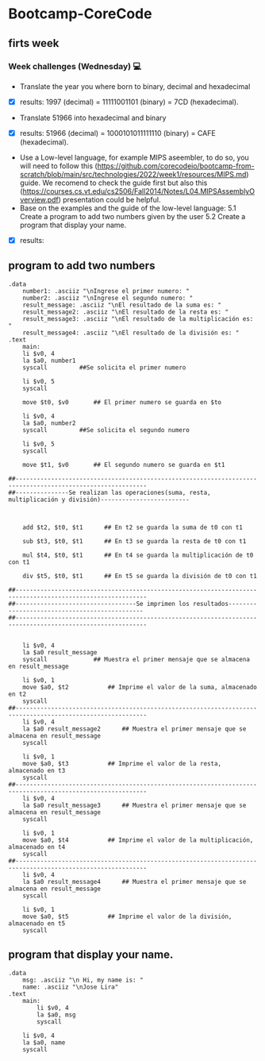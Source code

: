 # Bootcamp-CoreCode

## firts week
### Week challenges (Wednesday) 💻
- Translate the year you where born to binary, decimal and hexadecimal
- [x] results: 1997 (decimal) = 11111001101 (binary) = 7CD (hexadecimal).
- Translate 51966 into hexadecimal and binary
- [x] results: 51966 (decimal) = 1000101011111110 (binary) = CAFE (hexadecimal).
- Use a Low-level language, for example MIPS aseembler, to do so, you will need to follow this (https://github.com/corecodeio/bootcamp-from-scratch/blob/main/src/technologies/2022/week1/resources/MIPS.md) guide. We recomend to check the guide first but also this (https://courses.cs.vt.edu/cs2506/Fall2014/Notes/L04.MIPSAssemblyOverview.pdf) presentation could be helpful.
- Base on the examples and the guide of the low-level language: 5.1 Create a program to add two numbers given by the user 5.2 Create a program that display your name.
- [x] results: 
## program to add two numbers

	.data
		number1: .asciiz "\nIngrese el primer numero: "
		number2: .asciiz "\nIngrese el segundo numero: "
		result_message: .asciiz "\nEl resultado de la suma es: "
		result_message2: .asciiz "\nEl resultado de la resta es: "
		result_message3: .asciiz "\nEl resultado de la multiplicación es: "
		result_message4: .asciiz "\nEl resultado de la división es: "
	.text
		main:
		li $v0, 4
		la $a0, number1		
		syscall			##Se solicita el primer numero

		li $v0, 5
		syscall

		move $t0, $v0		## El primer numero se guarda en $to

		li $v0, 4
		la $a0, number2
		syscall			##Se solicita el segundo numero

		li $v0, 5
		syscall
		   
		move $t1, $v0		## El segundo numero se guarda en $t1
		
	##-----------------------------------------------------------------------------------------------------------
	##---------------Se realizan las operaciones(suma, resta, multiplicación y división)-------------------------	
	
	

		add $t2, $t0, $t1      ## En t2 se guarda la suma de t0 con t1
		
		sub $t3, $t0, $t1      ## En t3 se guarda la resta de t0 con t1
		
		mul $t4, $t0, $t1      ## En t4 se guarda la multiplicación de t0 con t1
		
		div $t5, $t0, $t1      ## En t5 se guarda la división de t0 con t1

	##-----------------------------------------------------------------------------------------------------------
	##----------------------------------Se imprimen los resultados---------------------------------------------- 		
	##-----------------------------------------------------------------------------------------------------------
	
	
		li $v0, 4
		la $a0 result_message
		syscall				## Muestra el primer mensaje que se almacena en result_message
		
		li $v0, 1
		move $a0, $t2			## Imprime el valor de la suma, almacenado en t2
		syscall	
	##-----------------------------------------------------------------------------------------------------------		
		li $v0, 4
		la $a0 result_message2		## Muestra el primer mensaje que se almacena en result_message
		syscall
		
		li $v0, 1
		move $a0, $t3			## Imprime el valor de la resta, almacenado en t3
		syscall		
	##-----------------------------------------------------------------------------------------------------------	
		li $v0, 4
		la $a0 result_message3		## Muestra el primer mensaje que se almacena en result_message
		syscall
		
		li $v0, 1
		move $a0, $t4			## Imprime el valor de la multiplicación, almacenado en t4
		syscall		
	##-----------------------------------------------------------------------------------------------------------	
		li $v0, 4
		la $a0 result_message4		## Muestra el primer mensaje que se almacena en result_message
		syscall
		
		li $v0, 1
		move $a0, $t5			## Imprime el valor de la división, almacenado en t5
		syscall			

## program that display your name.
	.data
		msg: .asciiz "\n Hi, my name is: "
		name: .asciiz "\nJose Lira"
	.text
		main:
			li $v0, 4
			la $a0, msg		
			syscall		
		
		li $v0, 4
		la $a0, name		
		syscall	
